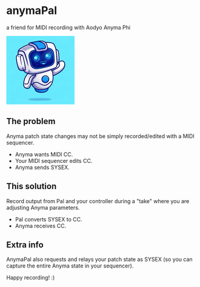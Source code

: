 # anymaPal
a friend for MIDI recording with Aodyo Anyma Phi

![robot by catalyststuff](Source/anymaPal.png)

## The problem
Anyma patch state changes may not be simply recorded/edited with a MIDI sequencer.

- Anyma wants MIDI CC.
- Your MIDI sequencer edits CC.
- Anyma sends SYSEX.

## This solution
Record output from Pal and your controller during a "take" where you are adjusting Anyma parameters.

- Pal converts SYSEX to CC.
- Anyma receives CC.

## Extra info
AnymaPal also requests and relays your patch state as SYSEX (so you can capture the entire Anyma state in your sequencer).

Happy recording! :)
